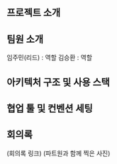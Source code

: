 ## 프로젝트 소개


## 팀원 소개
임주민(리드) : 역할
김승환 : 역할
## 아키텍처 구조 및 사용 스택


## 협업 툴 및 컨벤션 세팅

## 회의록
(회의록 링크)
(파트원과 함께 찍은 사진)